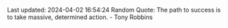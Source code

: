 Last updated: 2024-04-02 16:54:24
Random Quote: The path to success is to take massive, determined action. - Tony Robbins